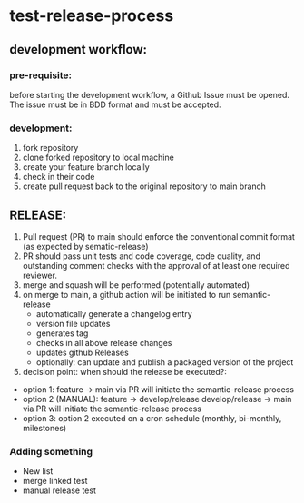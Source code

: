 # test-release-process

## development workflow:
### pre-requisite: 
before starting the development workflow, a Github Issue must be opened.
The issue must be in BDD format and must be accepted. 

### development:
1. fork repository
2. clone forked repository to local machine
3. create your feature branch locally
4. check in their code
5. create pull request back to the original repository to main branch

## RELEASE:
1. Pull request (PR) to main should enforce the conventional commit format (as expected by sematic-release)
2. PR should pass unit tests and code coverage, code quality, and outstanding comment checks with the approval of at least one required reviewer.
3. merge and squash will be performed (potentially automated)
4. on merge to main, a github action will be initiated to run semantic-release
    - automatically generate a changelog entry
    - version file updates
    - generates tag
    - checks in all above release changes
    - updates github Releases
    - optionally: can update and publish a packaged version of the project
5. decision point: when should the release be executed?:
 - option 1: feature -> main via PR will initiate the semantic-release process
 - option 2 (MANUAL):       feature -> develop/release
                            develop/release -> main via PR will initiate the semantic-release process
 - option 3: option 2 executed on a cron schedule (monthly, bi-monthly, milestones)

### Adding something 

- New list
- merge linked test
- manual release test
